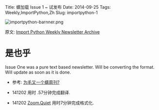 Title: 蠎加载 Issue 1 ~ 试发布
Date: 2014-09-25 
Tags: Weekly,ImportPython,Zh 
Slug: importpython-1 

![importpython-barnner.png](http://zoomq.qiniudn.com/ZQCollection/snap/importpython-barnner.png?imageView2/2/h/80)


原文: [Import Python Weekly Newsletter Archive](http://importpython.com/newsletter/archive/)


# 是也乎

Issue One was a pure text based newsletter. Will be converting the format. Will update as soon as it is done.

- 参考: [为毛又一个蠎周刊?](importpython-why)

- 141202 用时 .57分钟完成翻译.
- 141202 [Zoom.Quiet](http://zoomquiet.io) 用时7分钟完成格式化.
